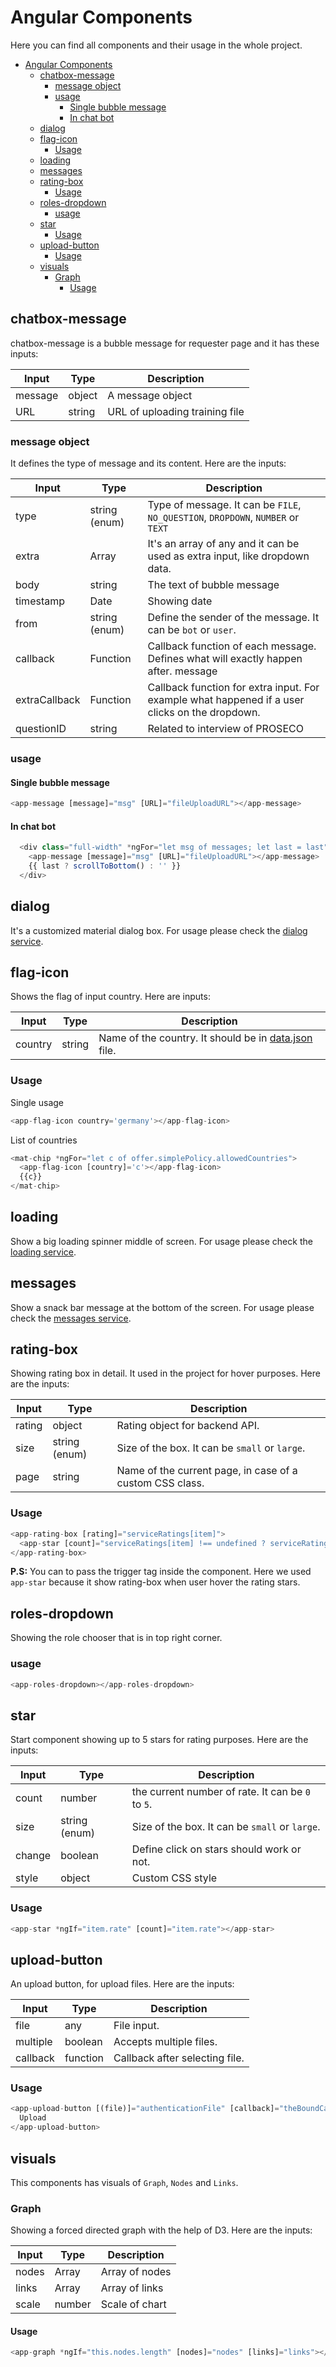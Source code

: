 # Angular Components

Here you can find all components and their usage in the whole project.

- [Angular Components](#angular-components)
	- [chatbox-message](#chatbox-message)
		- [message object](#message-object)
		- [usage](#usage)
			- [Single bubble message](#single-bubble-message)
			- [In chat bot](#in-chat-bot)
	- [dialog](#dialog)
	- [flag-icon](#flag-icon)
		- [Usage](#usage-1)
	- [loading](#loading)
	- [messages](#messages)
	- [rating-box](#rating-box)
		- [Usage](#usage-2)
	- [roles-dropdown](#roles-dropdown)
		- [usage](#usage-3)
	- [star](#star)
		- [Usage](#usage-4)
	- [upload-button](#upload-button)
		- [Usage](#usage-5)
	- [visuals](#visuals)
		- [Graph](#graph)
			- [Usage](#usage-6)

## chatbox-message
chatbox-message is a bubble message for requester page and it has these inputs:

| Input   | Type   | Description                    |
|---------|--------|--------------------------------|
| message | object | A message object               |
| URL     | string | URL of uploading training file |

### message object
It defines the type of message and its content.
Here are the inputs:

|     Input     | Type          | Description                                                                             |
|-------------|---------------|--------------------------------------------------------------------------------------|
| type          | string (enum) | Type of message. It can be `FILE`, `NO_QUESTION`, `DROPDOWN`, `NUMBER` or `TEXT`        |
| extra         | Array         | It's an array of any and it can be used as extra input, like dropdown data.                |
| body          | string        | The text of bubble message                                                              |
| timestamp     | Date          | Showing date                                                                            |
| from          | string (enum) | Define the sender of the message. It can be `bot` or `user`.                                |
| callback      | Function      | Callback function of each message. Defines what will exactly happen after. message    |
| extraCallback | Function      | Callback function for extra input. For example what happened if a user clicks on the dropdown.|
| questionID    | string        | Related to interview of PROSECO                                                         |

### usage
#### Single bubble message
```javascript
<app-message [message]="msg" [URL]="fileUploadURL"></app-message>
```
#### In chat bot
```javascript
  <div class="full-width" *ngFor="let msg of messages; let last = last">
    <app-message [message]="msg" [URL]="fileUploadURL"></app-message>
    {{ last ? scrollToBottom() : '' }}
  </div>
```
## dialog
It's a customized material dialog box. For usage please check the [dialog service](./services/#dialog).

## flag-icon
Shows the flag of input country.
Here are inputs:

| Input   | Type   | Description                                                                                   |
|---------|--------|---------------------------------------------------------------------------------------------------------------------------------------------------------------------------------------------|
| country | string | Name of the country. It should be in [data.json](https://git.cs.upb.de/SFB901-Testbed/Testbed/blob/feature/working_gui/website/WebContent_new/src/app/components/flag-icon/data.json) file. |

### Usage
Single usage
```javascript
<app-flag-icon country='germany'></app-flag-icon>
```
List of countries
```javascript
<mat-chip *ngFor="let c of offer.simplePolicy.allowedCountries">
  <app-flag-icon [country]='c'></app-flag-icon>
  {{c}}
</mat-chip>
```
## loading
Show a big loading spinner middle of screen. For usage please check the [loading service](./services/#loading).

## messages
Show a snack bar message at the bottom of the screen. For usage please check the [messages service](./services/#messages).

## rating-box
Showing rating box in detail. It used in the project for hover purposes.
Here are the inputs:

| Input  | Type          | Description                                          |
|--------|---------------|------------------------------------------------------|
| rating | object        | Rating object for backend API.                       |
| size   | string (enum) | Size of the box. It can be `small` or `large`.       |
| page   | string        | Name of the current page, in case of a custom CSS class. |

### Usage
```javascript
<app-rating-box [rating]="serviceRatings[item]">
  <app-star [count]="serviceRatings[item] !== undefined ? serviceRatings[item].overall : 0"></app-star>
</app-rating-box>
```
**P.S:** You can to pass the trigger tag inside the component. Here we used `app-star` because it show rating-box when user hover the rating stars.
## roles-dropdown
Showing the role chooser that is in top right corner.
### usage
```javascript
<app-roles-dropdown></app-roles-dropdown>
```
## star
Start component showing up to 5 stars for rating purposes.
Here are the inputs:

| Input  | Type          | Description                                       |
|--------|---------------|---------------------------------------------------|
| count  | number        | the current number of rate. It can be `0` to `5`. |
| size   | string (enum) | Size of the box. It can be `small` or `large`.    |
| change | boolean       | Define click on stars should work or not.         |
| style  | object        | Custom CSS style                                  |

### Usage
```javascript
<app-star *ngIf="item.rate" [count]="item.rate"></app-star>
```
## upload-button
An upload button, for upload files.
Here are the inputs:

| Input  | Type          | Description                                       |
|--------|---------------|---------------------------------------------------|
| file  | any        | File input. |
| multiple | boolean       | Accepts multiple files.         |
| callback   | function | Callback after selecting file.    |

### Usage
```javascript
<app-upload-button [(file)]="authenticationFile" [callback]="theBoundCallback">
  Upload
</app-upload-button>
```

## visuals
This components has visuals of `Graph`, `Nodes` and `Links`.

### Graph
Showing a forced directed graph with the help of D3.
Here are the inputs:

| Input | Type        | Description    |
|-------|-------------|----------------|
| nodes | Array<node> | Array of nodes |
| links | Array<link> | Array of links |
| scale | number      | Scale of chart |

#### Usage
```javascript
<app-graph *ngIf="this.nodes.length" [nodes]="nodes" [links]="links"></app-graph>
```
